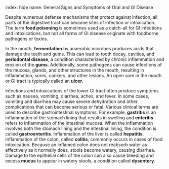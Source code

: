 index: hide
name: General Signs and Symptoms of Oral and GI Disease

Despite numerous defense mechanisms that protect against infection, all parts of the digestive tract can become sites of infection or intoxication. The term  **food poisoning** is sometimes used as a catch-all for GI infections and intoxications, but not all forms of GI disease originate with foodborne pathogens or toxins.

In the mouth,  **fermentation** by anaerobic microbes produces acids that damage the teeth and gums. This can lead to tooth decay, cavities, and  **periodontal disease**, a condition characterized by chronic inflammation and erosion of the  **gums**. Additionally, some pathogens can cause infections of the mucosa, glands, and other structures in the mouth, resulting in inflammation, sores, cankers, and other lesions. An open sore in the mouth or GI tract is typically called an  **ulcer**.

Infections and intoxications of the lower GI tract often produce symptoms such as nausea, vomiting, diarrhea, aches, and fever. In some cases, vomiting and diarrhea may cause severe dehydration and other complications that can become serious or fatal. Various clinical terms are used to describe gastrointestinal symptoms. For example,  **gastritis** is an inflammation of the stomach lining that results in swelling and  **enteritis** refers to inflammation of the intestinal mucosa. When the inflammation involves both the stomach lining and the intestinal lining, the condition is called  **gastroenteritis**. Inflammation of the liver is called  **hepatitis**. Inflammation of the colon, called  **colitis**, commonly occurs in cases of food intoxication. Because an inflamed colon does not reabsorb water as effectively as it normally does, stools become watery, causing diarrhea. Damage to the epithelial cells of the colon can also cause bleeding and excess  **mucus** to appear in watery stools, a condition called  **dysentery**.
